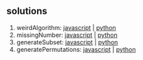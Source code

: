 ## solutions

1. weirdAlgorithm:  [javascript](./dsa-javascript/weirdAlgorithm.js) | [python](./dsa-python/weirdAlgorithm.py)
2. missingNumber:  [javascript](./dsa-javascript/missingNumber.js) | [python](./dsa-python/missingNumber.py)
3. generateSubset: [javascript](./dsa-javascript/generateSubset.js) | [python](./dsa-python/generateSubset.py)
4. generatePermutations: [javascript](./dsa-javascript/generatePermutations.js) | [python](./dsa-python/generatePermutations.py)





